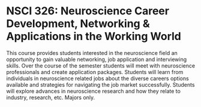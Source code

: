 # NSCI 326: Neuroscience Career Development, Networking & Applications in the Working World

This course provides students interested in the neuroscience field an opportunity to gain valuable networking, job application and interviewing skills. Over the course of the semester students will meet with neuroscience professionals and create application packages. Students will learn from individuals in neuroscience related jobs about the diverse careers options available and strategies for navigating the job market successfully. Students will explore advances in neuroscience research and how they relate to industry, research, etc. Majors only.